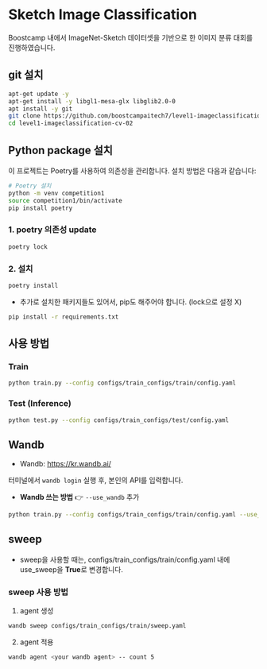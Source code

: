 # Sketch Image Classification
Boostcamp 내에서 ImageNet-Sketch 데이터셋을 기반으로 한 이미지 분류 대회를 진행하였습니다.

## git 설치
```bash
apt-get update -y
apt-get install -y libgl1-mesa-glx libglib2.0-0
apt install -y git
git clone https://github.com/boostcampaitech7/level1-imageclassification-cv-02.git
cd level1-imageclassification-cv-02
```

## Python package 설치
이 프로젝트는 Poetry를 사용하여 의존성을 관리합니다. 설치 방법은 다음과 같습니다:

```bash
# Poetry 설치
python -m venv competition1
source competition1/bin/activate
pip install poetry
```

### 1. poetry 의존성 update
```bash
poetry lock
```
### 2. 설치
```bash
poetry install
```
- 추가로 설치한 패키지들도 있어서, pip도 해주어야 합니다. (lock으로 설정 X)
```bash
pip install -r requirements.txt
```

## 사용 방법
### Train
```bash
python train.py --config configs/train_configs/train/config.yaml
```


### Test (Inference)
```bash
python test.py --config configs/train_configs/test/config.yaml
```

## Wandb
- Wandb: https://kr.wandb.ai/ 

터미널에서 `wandb login` 실행 후, 본인의 API를 입력합니다.
- **Wandb 쓰는 방법** 👉 `--use_wandb` 추가
```bash
python train.py --config configs/train_configs/train/config.yaml --use_wandb
```

## sweep
- sweep을 사용할 때는, configs/train_configs/train/config.yaml 내에 use_sweep을 **True**로 변경합니다.

### sweep 사용 방법
1. agent 생성
```bash
wandb sweep configs/train_configs/train/sweep.yaml
```
2. agent 적용
```bash
wandb agent <your wandb agent> -- count 5
```
